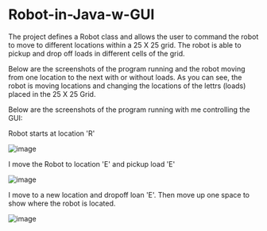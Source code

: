 # Robot-in-Java-w-GUI
The project defines a Robot class and allows the user to command the robot to move to different locations within a 25 X 25 grid. The robot is able to pickup and drop off loads in different cells of the grid.

Below are the screenshots of the program running and the robot moving from one location to the next with or without loads. As you can see, the robot is moving locations and changing the locations of the lettrs (loads) placed in the 25 X 25 Grid.

Below are the screenshots of the program running with me controlling the GUI:




Robot starts at location 'R'

![image](https://user-images.githubusercontent.com/81937437/190917630-41cd7e8f-5c8c-44e0-82f9-222347ad0cc1.png)


I move the Robot to location 'E' and pickup load 'E'

![image](https://user-images.githubusercontent.com/81937437/190917666-215790f3-18d3-40e4-bf81-e21c90953eda.png)




I move to a new location and dropoff loan 'E'. Then move up one space to show where the robot is located. 

![image](https://user-images.githubusercontent.com/81937437/190917732-82a1b319-a3d8-4cf2-84ca-b246da76e614.png)

